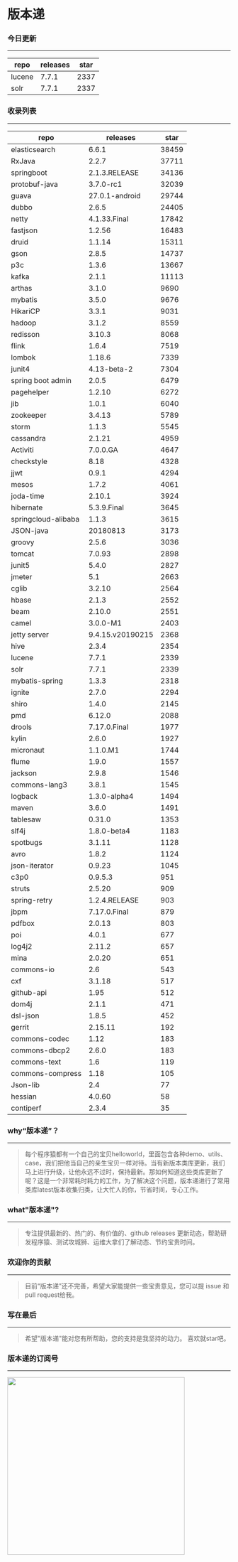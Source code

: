 # 版本递

### 今日更新
---
repo | releases | star
---|---|---
lucene | 7.7.1 | 2337
solr | 7.7.1 | 2337

### 收录列表
---
repo | releases | star
---|---|---
elasticsearch | 6.6.1 | 38459 
RxJava | 2.2.7 | 37711 
springboot | 2.1.3.RELEASE | 34136 
protobuf-java | 3.7.0-rc1 | 32039 
guava | 27.0.1-android | 29744 
dubbo | 2.6.5 | 24405 
netty | 4.1.33.Final | 17842 
fastjson | 1.2.56 | 16483 
druid | 1.1.14 | 15311 
gson | 2.8.5 | 14737 
p3c | 1.3.6 | 13667 
kafka | 2.1.1 | 11113 
arthas | 3.1.0 | 9690 
mybatis | 3.5.0 | 9676 
HikariCP | 3.3.1 | 9031 
hadoop | 3.1.2 | 8559 
redisson | 3.10.3 | 8068 
flink | 1.6.4 | 7519 
lombok | 1.18.6 | 7339 
junit4 | 4.13-beta-2 | 7304 
spring boot admin | 2.0.5 | 6479 
pagehelper | 1.2.10 | 6272 
jib | 1.0.1 | 6040 
zookeeper | 3.4.13 | 5789 
storm | 1.1.3 | 5545 
cassandra | 2.1.21 | 4959 
Activiti | 7.0.0.GA | 4647 
checkstyle | 8.18 | 4328 
jjwt | 0.9.1 | 4294 
mesos | 1.7.2 | 4061 
joda-time | 2.10.1 | 3924 
hibernate | 5.3.9.Final | 3645 
springcloud-alibaba | 1.1.3 | 3615 
JSON-java | 20180813 | 3173 
groovy | 2.5.6 | 3036 
tomcat | 7.0.93 | 2898 
junit5 | 5.4.0 | 2827 
jmeter | 5.1 | 2663 
cglib | 3.2.10 | 2564 
hbase | 2.1.3 | 2552 
beam | 2.10.0 | 2551 
camel | 3.0.0-M1 | 2403 
jetty server | 9.4.15.v20190215 | 2368 
hive | 2.3.4 | 2354 
lucene | 7.7.1 | 2339 
solr | 7.7.1 | 2339 
mybatis-spring | 1.3.3 | 2318 
ignite | 2.7.0 | 2294 
shiro | 1.4.0 | 2145 
pmd | 6.12.0 | 2088 
drools | 7.17.0.Final | 1977 
kylin | 2.6.0 | 1927 
micronaut | 1.1.0.M1 | 1744 
flume | 1.9.0 | 1557 
jackson | 2.9.8 | 1546 
commons-lang3 | 3.8.1 | 1545 
logback | 1.3.0-alpha4 | 1494 
maven | 3.6.0 | 1491 
tablesaw | 0.31.0 | 1353 
slf4j | 1.8.0-beta4 | 1183 
spotbugs | 3.1.11 | 1128 
avro | 1.8.2 | 1124 
json-iterator | 0.9.23 | 1045 
c3p0 | 0.9.5.3 | 951 
struts | 2.5.20 | 909 
spring-retry | 1.2.4.RELEASE | 903 
jbpm | 7.17.0.Final | 879 
pdfbox | 2.0.13 | 803 
poi | 4.0.1 | 677 
log4j2 | 2.11.2 | 657 
mina | 2.0.20 | 651 
commons-io | 2.6 | 543 
cxf | 3.1.18 | 517 
github-api | 1.95 | 512 
dom4j | 2.1.1 | 471 
dsl-json | 1.8.5 | 452 
gerrit | 2.15.11 | 192 
commons-codec | 1.12 | 183 
commons-dbcp2 | 2.6.0 | 183 
commons-text | 1.6 | 119 
commons-compress | 1.18 | 105 
Json-lib | 2.4 | 77 
hessian | 4.0.60 | 58 
contiperf | 2.3.4 | 35 

### why“版本递”？
--- 
>每个程序猿都有一个自己的宝贝helloworld，里面包含各种demo、utils、case，我们把他当自己的亲生宝贝一样对待。当有新版本类库更新，我们马上进行升级，让他永远不过时，保持最新。那如何知道这些类库更新了呢？这是一个非常耗时耗力的工作，为了解决这个问题，版本递进行了常用类库latest版本收集归类，让大忙人的你，节省时间，专心工作。


### what"版本递"?
---
> 专注提供最新的、热门的、有价值的、github releases 更新动态，帮助研发程序猿、测试攻城狮、运维大拿们了解动态、节约宝贵时间。

### 欢迎你的贡献
---
> 目前“版本递”还不完善，希望大家能提供一些宝贵意见，您可以提 issue 和 pull request给我。


### 写在最后
---
> 希望"版本递"能对您有所帮助，您的支持是我坚持的动力。
> 喜欢就star吧。

### 版本递的订阅号
---
<img src="https://github.com/jartisan2001/greleases/blob/master/Image.jpg" width="400" hegiht="400" align=left />